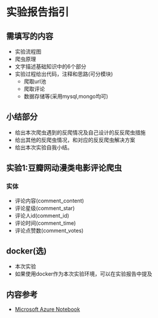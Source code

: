 # 实验报告指引


## 需填写的内容
- 实验流程图
- 爬虫原理
- 文字描述基础知识中的6个部分
- 实验过程给出代码，注释和思路(可分模块)
    - 爬取url池
    - 爬取评论
    - 数据存储等(采用mysql,mongo均可)

## 小结部分
- 给出本次爬虫遇到的反爬情况及自己设计的反反爬虫措施
- 给出其他的反爬虫情况，和对应的反反爬虫解决方案
- 给出本次实验自我小结。

## 实验1:豆瓣网动漫类电影评论爬虫

### 实体
- 评论内容(comment_content)
- 评论星级(comment_star)
- 评论人id(comment_id)
- 评论时间(comment_time)
- 评论点赞数(comment_votes)

## docker(选)
- 本次实验
- 如果使用docker作为本次实验环境，可以在实验报告中提及

## 内容参考
- [Microsoft Azure Notebook](https://notebooks.azure.com/JA1LE1/projects/XMUDataScienceAndBigData)

